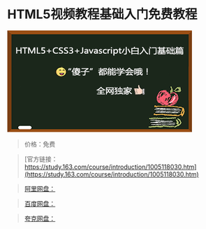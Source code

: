 # HTML5视频教程基础入门免费教程

![img](../../../assets/study163/free/cb3e1020-8ad4-4da5-ae44-c7b3cf70e3b4.png)

> 价格：免费

> [官方链接：https://study.163.com/course/introduction/1005118030.htm](https://study.163.com/course/introduction/1005118030.htm)

> [阿里网盘：]()

> [百度网盘：]()

> [夸克网盘：]()

